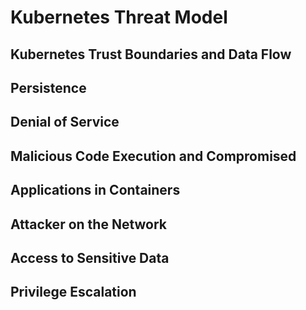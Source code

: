 # Kubernetes Threat Model

## Kubernetes Trust Boundaries and Data Flow


## Persistence


## Denial of Service



## Malicious Code Execution and Compromised 


## Applications in Containers


## Attacker on the Network


## Access to Sensitive Data



## Privilege Escalation


